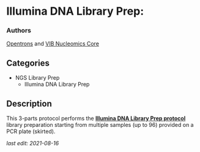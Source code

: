 # Illumina DNA Library Prep:

### Authors
[Opentrons](https://opentrons.com/) and [VIB Nucleomics Core](https://www.nucleomics.be)

## Categories
* NGS Library Prep
	* Illumina DNA Library Prep

## Description
This 3-parts protocol performs the **[Illumina DNA Library Prep protocol](https://www.illumina.com/products/by-type/sequencing-kits/library-prep-kits/nextera-dna-flex.html)** library preparation starting from multiple samples (up to 96) provided on a PCR plate (skirted).

*last edit: 2021-08-16*
